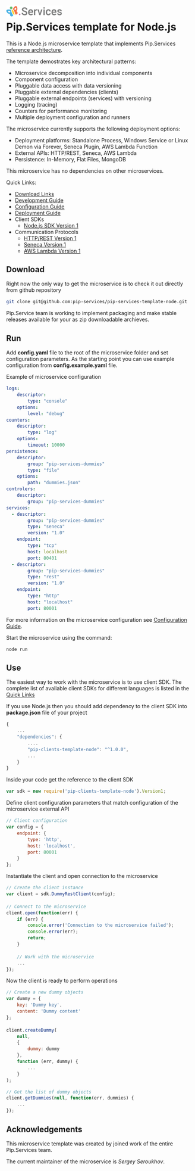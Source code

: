 # <img src="https://github.com/pip-services/pip-services/raw/master/design/Logo.png" alt="Pip.Services Logo" style="max-width:30%"> <br/> Pip.Services template for Node.js

This is a Node.js microservice template that implements Pip.Services 
[reference architecture](https://github.com/pip-services/pip-services/blob/master/design/Architecture.md).

The template demostrates key architectural patterns:
* Microservice decomposition into individual components
* Component configuration
* Pluggable data access with data versioning
* Pluggable external dependencies (clients)
* Pluggable external endpoints (services) with versioning
* Logging (tracing)
* Counters for performance monitoring
* Multiple deployment configuration and runners

The microservice currently supports the following deployment options:
* Deployment platforms: Standalone Process, Windows Service or Linux Demon via Forever, Seneca Plugin, AWS Lambda Function
* External APIs: HTTP/REST, Seneca, AWS Lambda
* Persistence: In-Memory, Flat Files, MongoDB

This microservice has no dependencies on other microservices.

<a name="links"></a> Quick Links:

* [Download Links](doc/Downloads.md)
* [Development Guide](doc/Development.md)
* [Configuration Guide](doc/Configuration.md)
* [Deployment Guide](doc/Deployment.md)
* Client SDKs
  - [Node.js SDK Version 1](doc/NodeClientApiV1.md)
* Communication Protocols
  - [HTTP/REST Version 1](doc/RestProtocolV1.md)
  - [Seneca Version 1](doc/SenecaProtocolV1.md)
  - [AWS Lambda Version 1](doc/LambdaProtocolV1.md)

## Download

Right now the only way to get the microservice is to check it out directly from github repository
```bash
git clone git@github.com:pip-services/pip-services-template-node.git
```

Pip.Service team is working to implement packaging and make stable releases available for your 
as zip downloadable archieves.

## Run

Add **config.yaml** file to the root of the microservice folder and set configuration parameters.
As the starting point you can use example configuration from **config.example.yaml** file. 

Example of microservice configuration
```yaml
logs:
    descriptor:
        type: "console" 
    options:
        level: "debug" 
counters: 
    descriptor:
        type: "log"
    options: 
        timeout: 10000 
persistence:
    descriptor:
        group: "pip-services-dummies"
        type: "file"
    options:
        path: "dummies.json"
controlers:
    descriptor:
        group: "pip-services-dummies"
services:
  - descriptor:
        group: "pip-services-dummies"
        type: "seneca"
        version: "1.0"
    endpoint:
        type: "tcp"
        host: localhost
        port: 80401
  - descriptor:            
        group: "pip-services-dummies"
        type: "rest"
        version: "1.0"
    endpoint:
        type: "http"
        host: "localhost"
        port: 80001
```
 
For more information on the microservice configuration see [Configuration Guide](Configuration.md).

Start the microservice using the command:
```bash
node run
```

## Use

The easiest way to work with the microservice is to use client SDK. 
The complete list of available client SDKs for different languages is listed in the [Quick Links](#links)

If you use Node.js then you should add dependency to the client SDK into **package.json** file of your project
```javascript
{
    ...
    "dependencies": {
        ....
        "pip-clients-template-node": "^1.0.0",
        ...
    }
}
```

Inside your code get the reference to the client SDK
```javascript
var sdk = new require('pip-clients-template-node').Version1;
```

Define client configuration parameters that match configuration of the microservice external API
```javascript
// Client configuration
var config = {
    endpoint: {
        type: 'http',
        host: 'localhost', 
        port: 80001
    }
};
```

Instantiate the client and open connection to the microservice
```javascript
// Create the client instance
var client = sdk.DummyRestClient(config);

// Connect to the microservice
client.open(function(err) {
    if (err) {
        console.error('Connection to the microservice failed');
        console.error(err);
        return;
    }
    
    // Work with the microservice
    ...
});
```

Now the client is ready to perform operations
```javascript
// Create a new dummy objects
var dummy = {
    key: 'Dummy key',
    content: 'Dummy content'
};

client.createDummy(
    null,
    { 
        dummy: dummy 
    },
    function (err, dummy) {
        ...
    }
);
```

```javascript
// Get the list of dummy objects
client.getDummies(null, function(err, dummies) {
    ...    
});
```    

## Acknowledgements

This microservice template was created by joined work of the entire Pip.Services team.

The current maintainer of the microservice is *Sergey Seroukhov*.


